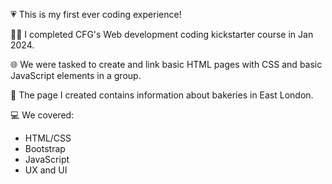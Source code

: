 💗 This is my first ever coding experience!

👩‍💻 I completed CFG's Web development coding kickstarter course in Jan 2024.

🌐 We were tasked to create and link basic HTML pages with CSS and basic JavaScript elements in a group.

🥐 The page I created contains information about bakeries in East London.

💻 We covered:
- HTML/CSS
- Bootstrap
- JavaScript
- UX and UI
